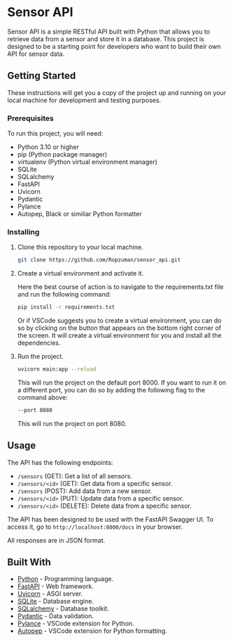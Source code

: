 # Sensor API

Sensor API is a simple RESTful API built with Python that allows you to retrieve data from a sensor and store it in a database. This project is designed to be a starting point for developers who want to build their own API for sensor data.

## Getting Started

These instructions will get you a copy of the project up and running on your local machine for development and testing purposes.

### Prerequisites

To run this project, you will need:

- Python 3.10 or higher
- pip (Python package manager)
- virtualenv (Python virtual environment manager)
- SQLite
- SQLalchemy
- FastAPI
- Uvicorn
- Pydantic
- Pylance
- Autopep, Black or similiar Python formatter

### Installing

1. Clone this repository to your local machine.

    ``` bash
    git clone https://github.com/Ropzuman/sensor_api.git
    ```

2. Create a virtual environment and activate it.

    Here the best course of action is to navigate to the requirements.txt file and run the following command:

    ``` bash
    pip install -r requirements.txt
    ```

    Or if VSCode suggests you to create a virtual environment, you can do so by clicking on the button that appears on the bottom right corner of the screen. It will create a virtual environment for you and install all the dependencies.

3. Run the project.

    ``` bash
    uvicorn main:app --reload
    ```
    This will run the project on the default port 8000. If you want to run it on a different port, you can do so by adding the following flag to the command above:

    ``` bash
    --port 8080
    ```
    This will run the project on port 8080.

## Usage

The API has the following endpoints:

- `/sensors` (GET): Get a list of all sensors.
- `/sensors/<id>` (GET): Get data from a specific sensor.
- `/sensors` (POST): Add data from a new sensor.
- `/sensors/<id>` (PUT): Update data from a specific sensor.
- `/sensors/<id>` (DELETE): Delete data from a specific sensor.

The API has been designed to be used with the FastAPI Swagger UI. To access it, go to `http://localhost:8000/docs` in your browser.

All responses are in JSON format.

## Built With

- [Python](https://www.python.org/) - Programming language.
- [FastAPI](https://fastapi.tiangolo.com/) - Web framework.
- [Uvicorn](https://www.uvicorn.org/) - ASGI server.
- [SQLite](https://www.sqlite.org/index.html) - Database engine.
- [SQLalchemy](https://www.sqlalchemy.org/) - Database toolkit.
- [Pydantic](https://pydantic-docs.helpmanual.io/) - Data validation.
- [Pylance](https://marketplace.visualstudio.com/items?itemName=ms-python.vscode-pylance) - VSCode extension for Python.
- [Autopep](https://marketplace.visualstudio.com/items?itemName=ms-python.vscode-pylance) - VSCode extension for Python formatting.
